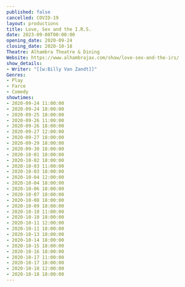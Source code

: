 ```yaml
---
published: false
cancelled: COVID-19
layout: productions
title: Love, Sex and the I.R.S.
date: 2023-09-08T00:00:00
opening_date: 2020-09-24
closing_date: 2020-10-18
Theatre: Alhambra Theatre & Dining
Website: https://www.alhambrajax.com/show/love-sex-and-the-irs/
show_details:
- Writer: "[[w:Billy Van Zandt]]"
Genres: 
- Play
- Farce
- Comedy
showtimes:
- 2020-09-24 11:00:00
- 2020-09-24 18:00:00
- 2020-09-25 18:00:00
- 2020-09-26 11:00:00
- 2020-09-26 18:00:00
- 2020-09-27 12:00:00
- 2020-09-27 18:00:00
- 2020-09-29 18:00:00
- 2020-09-30 18:00:00
- 2020-10-01 18:00:00
- 2020-10-02 18:00:00
- 2020-10-03 11:00:00
- 2020-10-03 18:00:00
- 2020-10-04 12:00:00
- 2020-10-04 18:00:00
- 2020-10-06 18:00:00
- 2020-10-07 18:00:00
- 2020-10-08 18:00:00
- 2020-10-09 18:00:00
- 2020-10-10 11:00:00
- 2020-10-10 18:00:00
- 2020-10-11 12:00:00
- 2020-10-11 18:00:00
- 2020-10-13 18:00:00
- 2020-10-14 18:00:00
- 2020-10-15 18:00:00
- 2020-10-16 18:00:00
- 2020-10-17 11:00:00
- 2020-10-17 18:00:00
- 2020-10-18 12:00:00
- 2020-10-18 18:00:00
---
```


